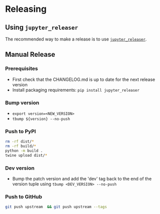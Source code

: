 # Releasing

## Using `jupyter_releaser`

The recommended way to make a release is to use [`jupyter_releaser`](https://github.com/jupyter-server/jupyter_releaser#checklist-for-adoption).

## Manual Release

### Prerequisites

- First check that the CHANGELOG.md is up to date for the next release version
- Install packaging requirements: `pip install jupyter_releaser`

### Bump version

- `export version=<NEW_VERSION>`
- `tbump ${version} --no-push`

### Push to PyPI

```bash
rm -rf dist/*
rm -rf build/*
python -m build .
twine upload dist/*
```

### Dev version

- Bump the patch version and add the 'dev' tag back to the end of the version tuple using `tbump <DEV_VERSION> --no-push`

### Push to GitHub

```bash
git push upstream  && git push upstream --tags
```
